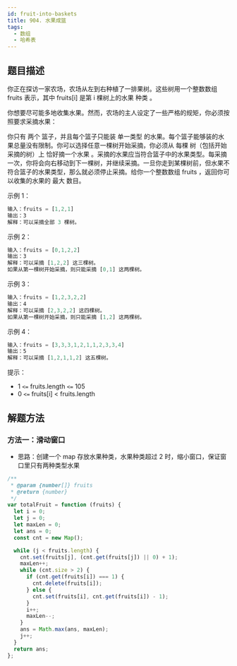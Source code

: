 ```yaml
---
id: fruit-into-baskets
title: 904. 水果成篮
tags:
  - 数组
  - 哈希表
---
```


## 题目描述

你正在探访一家农场，农场从左到右种植了一排果树。这些树用一个整数数组 fruits 表示，其中 fruits[i] 是第 i 棵树上的水果 种类 。

你想要尽可能多地收集水果。然而，农场的主人设定了一些严格的规矩，你必须按照要求采摘水果：

你只有 两个 篮子，并且每个篮子只能装 单一类型 的水果。每个篮子能够装的水果总量没有限制。你可以选择任意一棵树开始采摘，你必须从 每棵 树（包括开始采摘的树）上 恰好摘一个水果 。采摘的水果应当符合篮子中的水果类型。每采摘一次，你将会向右移动到下一棵树，并继续采摘。一旦你走到某棵树前，但水果不符合篮子的水果类型，那么就必须停止采摘。给你一个整数数组 fruits ，返回你可以收集的水果的 最大 数目。

示例 1：

```js
输入：fruits = [1,2,1]
输出：3
解释：可以采摘全部 3 棵树。
```

示例 2：

```js
输入：fruits = [0,1,2,2]
输出：3
解释：可以采摘 [1,2,2] 这三棵树。
如果从第一棵树开始采摘，则只能采摘 [0,1] 这两棵树。
```

示例 3：

```js
输入：fruits = [1,2,3,2,2]
输出：4
解释：可以采摘 [2,3,2,2] 这四棵树。
如果从第一棵树开始采摘，则只能采摘 [1,2] 这两棵树。
```

示例 4：

```js
输入：fruits = [3,3,3,1,2,1,1,2,3,3,4]
输出：5
解释：可以采摘 [1,2,1,1,2] 这五棵树。
```

提示：

- 1 `<=` fruits.length `<=` 105
- 0 `<=` fruits[i] < fruits.length

## 解题方法

### 方法一：滑动窗口

- 思路：创建一个 map 存放水果种类，水果种类超过 2 时，缩小窗口，保证窗口里只有两种类型水果

```js
/**
 * @param {number[]} fruits
 * @return {number}
 */
var totalFruit = function (fruits) {
  let i = 0;
  let j = 0;
  let maxLen = 0;
  let ans = 0;
  const cnt = new Map();

  while (j < fruits.length) {
    cnt.set(fruits[j], (cnt.get(fruits[j]) || 0) + 1);
    maxLen++;
    while (cnt.size > 2) {
      if (cnt.get(fruits[i]) === 1) {
        cnt.delete(fruits[i]);
      } else {
        cnt.set(fruits[i], cnt.get(fruits[i]) - 1);
      }
      i++;
      maxLen--;
    }
    ans = Math.max(ans, maxLen);
    j++;
  }
  return ans;
};
```
